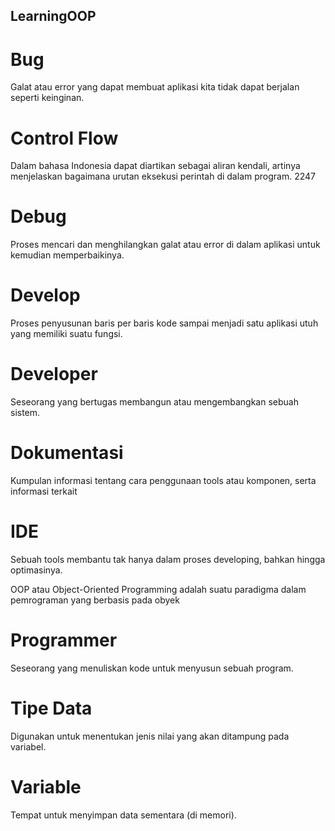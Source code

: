 ## LearningOOP

# Bug
Galat atau error yang dapat membuat aplikasi kita tidak dapat berjalan seperti keinginan.

# Control Flow
Dalam bahasa Indonesia dapat diartikan sebagai aliran kendali, artinya menjelaskan bagaimana urutan eksekusi perintah di dalam program.
2247
# Debug
Proses mencari dan menghilangkan galat atau error di dalam aplikasi untuk kemudian memperbaikinya.

# Develop
Proses penyusunan baris per baris kode sampai menjadi satu aplikasi utuh yang memiliki suatu fungsi.

# Developer
Seseorang yang bertugas membangun atau mengembangkan sebuah sistem.

# Dokumentasi
Kumpulan informasi tentang cara penggunaan tools atau komponen, serta informasi terkait

# IDE
Sebuah tools membantu tak hanya dalam proses developing, bahkan hingga optimasinya.

OOP atau Object-Oriented Programming adalah suatu paradigma dalam pemrograman yang berbasis pada obyek
 
# Programmer
Seseorang yang menuliskan kode untuk menyusun sebuah program.

# Tipe Data
Digunakan untuk menentukan jenis nilai yang akan ditampung pada variabel.

# Variable
Tempat untuk menyimpan data sementara (di memori).
